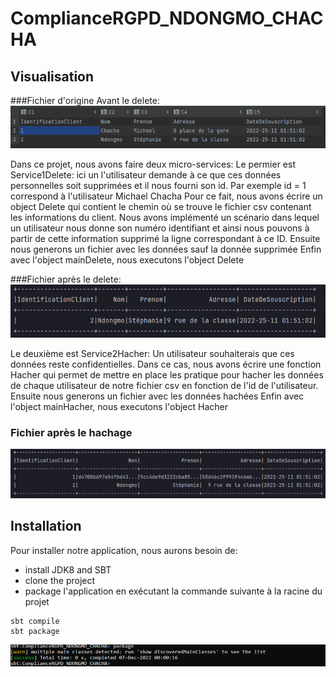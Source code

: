 # ComplianceRGPD_NDONGMO_CHACHA

## Visualisation
###Fichier d'origine Avant le delete:
![](Images/OriginFile.png)

Dans ce projet, nous avons faire deux micro-services:
Le permier est Service1Delete: ici un l'utilisateur demande à ce que ces données personnelles soit supprimées et il nous fourni son id.
Par exemple id = 1 correspond à l'utilisateur Michael Chacha 
Pour ce fait, nous avons écrire un object Delete qui contient le chemin où se trouve le fichier csv contenant  les informations du client.
Nous avons implémenté un scénario dans lequel un utilisateur nous donne son numéro identifiant et ainsi nous pouvons à partir de cette information supprimé la ligne correspondant à ce ID.
Ensuite nous generons un fichier avec les données sauf la donnée supprimée
Enfin avec l'object mainDelete, nous executons l'object Delete

###Fichier après le delete:
![img.png](Images/ImageAfterDelete.png)

Le deuxième est Service2Hacher: Un utilisateur souhaiterais que ces données reste confidentielles.
Dans ce cas, nous avons écrire une fonction Hacher qui permet de mettre en place les pratique pour hacher les données de chaque utilisateur de notre fichier csv en fonction de l'id de l'utilisateur.
Ensuite nous generons un fichier avec les données hachées
Enfin avec l'object mainHacher, nous executons l'object Hacher

### Fichier après le hachage
![img.png](Images/AfterHachage.png)

## Installation
Pour installer notre application, nous aurons besoin de:

- install JDK8 and SBT
- clone the project
- package l'application en exécutant la commande suivante à la racine du projet

```
sbt compile
sbt package
```
![img.png](Images/package.png)
